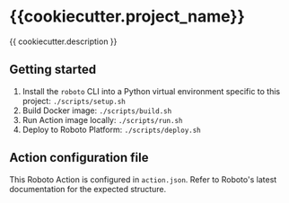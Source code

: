 # {{cookiecutter.project_name}}

{{ cookiecutter.description }}

## Getting started

1. Install the `roboto` CLI into a Python virtual environment specific to this project: `./scripts/setup.sh`
2. Build Docker image: `./scripts/build.sh`
3. Run Action image locally: `./scripts/run.sh`
4. Deploy to Roboto Platform: `./scripts/deploy.sh`

## Action configuration file

This Roboto Action is configured in `action.json`. Refer to Roboto's latest documentation for the expected structure.
